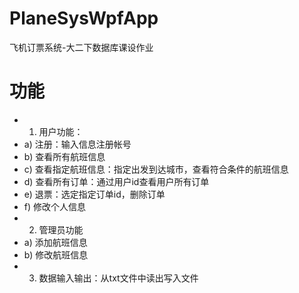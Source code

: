 # PlaneSysWpfApp
飞机订票系统-大二下数据库课设作业

# 功能
* 1.	用户功能：
* a)	注册：输入信息注册帐号
* b)	查看所有航班信息
* c)	查看指定航班信息：指定出发到达城市，查看符合条件的航班信息
* d)	查看所有订单：通过用户id查看用户所有订单
* e)	退票：选定指定订单id，删除订单
* f)	修改个人信息
* 2.	管理员功能
* a)	添加航班信息
* b)	修改航班信息
* 3.	数据输入输出：从txt文件中读出写入文件
